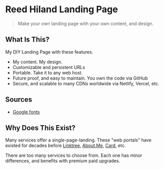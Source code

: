 # Reed Hiland Landing Page

> Make your own landing page with your own content, and design.

## What Is This? 
My DIY Landing Page with these features. 

* My content. My design.
* Customizable and persistent URLs
* Portable. Take it to any web host. 
* Future proof, and easy to maintain. You own the code via GitHub
* Secure, and scalable to many CDNs worldwide via Netlify, Vercel, etc.

## Sources
* [Google fonts](https://fonts.google.com/)

## Why Does This Exist? 
Many services offer a single-page-landing. These "web portals" have existed for decades before [Linktree](https://linktr.ee/), [About.Me](https://about.me), [Card](https://carrd.co/), etc.

There are too many services to choose from. Each one has minor differences, and benefits with premium paid upgrades. 
